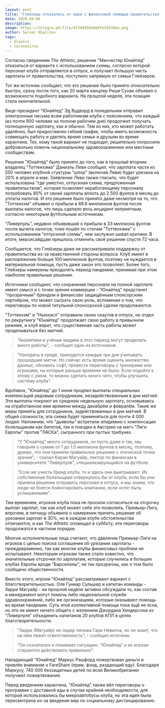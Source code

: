 ```yaml
---
layout: post
title: "Глейзеры отказались от идеи с финансовой помощью правительства"
date: 2020-04-06
description: 
image: https://telegra.ph/file/df248459a0ebfe35639ea.png
author: Server Khalilov
tags: 
  - Glazers
  - Coronavirus
---
```



Согласно сведениям _The Athletic,_ решение "Манчестер Юнайтед" отказаться от варианта с использованием схемы, согласно которой персонал клуба отправляется в отпуск, и получает большую часть зарплаты от правительства, поступило напрямую от семьи Глейзеров.

Тот же источник сообщает, что это решение было принято относительно быстро, сразу после того, как 20 марта канцлер Риши Сунак объявил о возможности подобного варианта. На прошлой неделе, эта позиция стала окончательной.

Вице-президент "Юнайтед" Эд Вудворд в понедельник отправил электронные письма всем работникам клуба с пояснением, что каждый (из почти 900 человек на полном рабочем дне) продолжит получать полноценную зарплату, как и обычно. Тем из них, кто может работать удалённо, был предоставлен гибкий график, чтобы иметь возможность совмещать работу и уделять время семье и друзьям во время карантина. Тех, кому такой вариант не подходит, решительно попросили добровольно помочь национальному здравоохранению или местным сообществам.

Решение "Юнайтед" было принято до того, как в прошлый вторник владелец "Тоттенхэма" Даниэль Леви сообщил, что зарплата части из 550 человек клубной стуктуры "шпор" (включая Леви) будет урезана на 20% в апреле и мае. Заявление Леви также гласило, что будет использована "где уместно, отпускная схема, предложенная правительством", которая позволяет неработающему персоналу потребовать 80% от своей зарплаты вплоть до 2 500 фунтов в месяц до уплаты налогов. И это решение было принято даже несмотря на то, что "Тоттенхэм" объявил о прибыли в 68.6 миллионов фунтов после выплаты налогов, что лишь сделало весь инцидент неприятным, согласно некоторым футбольным источникам.

"Ливерпуль", недавно объявивший о прибыли в 33 миллиона фунтов после вычета налогов, тоже пошёл по стопам "Тоттенхэма" с использованием "отпускной схемы", чем заслужил шквал критики. В итоге, мерсисайдцам пришлось отменить своё решение спустя 72 часа.

Сообщается, что Глейзеры даже не рассматривали поддержку от правительства из-за нравственной стороны вопроса. Клуб имеет в распоряжении больше 100 миллионов фунтов, поэтому не нуждается в материальной помощи, пусть даже закон это позволяет. Более того, Глейзеры намерены преодолеть период пандемии, принимая при этом наиболее правильные решения.

Источники сообщают, что сохранение персонала на полной зарплате имеет смысл и с точки зрения коммерции - "Юнайтед" предстанет "прозрачным" брендом и финансово защищённым спонсорским партнёром, что может сыграть свою роль, вспоминая о том, что переговоры по новой титульной спонсорской сделке продолжаются.

"Тоттенхэм" и "Ньюкасл" отправили своих скаутов в отпуск, но отдел по рекрутингу "Юнайтед" продолжает свою работу в привычном режиме, и клуб верит, что существенная часть работы может проделываться без матчей.

> "Аналитики и учёные медики в этот период могут проделать много работы", - сообщил один из источников.

> "Находясь в среде, приходится каждые три дня учитывать прошедшие матчи. Но сейчас есть время оценить множество данных, обновить софт, провести переговоры с тренерами или игроками, на которые раньше времени не было. Если подойти к этому с умом, то можно сделать много чего, чтобы улучшить систему клуба".

Вдобавок, "Юнайтед" до 1 июня продлил выплаты специальных компенсаций рядовым сотрудникам, незадействованным в дни матчей. Эти выплаты покроют их среднюю недельную зарплату, основываясь на отработанном ими времени между декабрём и февралём. Такие же меры приняты для сотрудников, задействованных в дни матчей. В общей сложности, эта схема будет применяться для почти 4 000 людей. Напомним, что "дьяволы" встретили эпидемию с компенсации болельщикам как билетов, так и поездки в Австрию на матч "Лиги Европы" против "ЛАСКа", сыгранного при пустых трибунах.

> "У "Юнайтед" много сотрудников, но пусть даже и так, мы говорим о сумме от 1 до 1.5 миллиона фунтов в месяц, поэтому, думаю, что они приняли правильное решение с этической точки зрения", - сказал Киран Магуайр, лектор по финансам в университете "Ливерпуля", специализирующийся на футболе.

> "Если же учесть бренд клуба, то и здесь они выигрывают. Их собственные болельщики отвернулись бы от клуба, если бы они приняли решение отправить персонал в отпуск, и мы знаем, что люди не боятся бойкотировать компании, если хотят быть услышанными".

Тем временем, игроков клуба пока не просили согласиться на отсрочку выплат зарплат, так как клуб может себе это позволить. Премьер-Лига, впрочем, в пятницу объявила о намерении принять решение об урезании зарплат в 30%, но в каждом клубе обстоятельства отличаются, и как _The Athletic_ оповещал в субботу, эти переговоры продолжатся в частном порядке.

Многие исполнительные лица считают, что давление Премьер-Лиги на игроков с целью поиска соглашения об урезании зарплаты - преждевременно, так как многие клубы финансовых проблем не испытывают. Некоторым игрокам также стало известно, что значительные отсрочки по зарплатам, которые случились в больших клубах Европы вроде "Барселоны", не так прозрачны, как о том было сообщено общественности.

Вместо этого, игроки "Юнайтед" рассматривают вариант с благотворительностью. Оле Гуннар Сульшер и капитан команды - Харри Магуайр - на прошлой неделе активно обсуждали то, как состав и менеджмент могут помочь либо национальной службе здравоохранений, либо же организациям, которые оказывают помощь во время пандемии. Суть этой коллективной помощи пока ещё не ясна, но это не имеет ничего общего с желанием Джордана Хендерсона из "Ливерпуля" объединить капитанов 20 клубов АПЛ в целях благотворительности.

> "Харри (Магуайр) не лидер типажа Гари Невилла, но он знает, что на нём лежит ответственность", - сообщил источник.

> "Он сознателен и понимает ситуацию. "Юнайтед" и их игроки стараются действовать правильно".

Нападающий "Юнайтед" Маркус Рэшфорд пожертвовал деньги и привлёк внимание к FareShare (прим. фонд, раздающий еду). Благодаря Маркусу, 740 000 беззащитных детей по всей Великобритании получают пожертвования.

Перед введением карантина, "Юнайтед" также вёл переговоры о программе с доставкой еды в случае крайней необходимости, для которой использовались бы микроавтобусы клуба, но эта идея была пересмотрена из-за введения мер по социальному дистанцированию.
